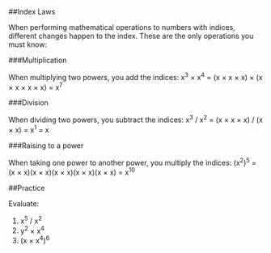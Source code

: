 ##Index Laws

When performing mathematical operations to numbers with indices, different changes happen to the index. These are the only operations you must know:

###Multiplication

When multiplying two powers, you add the indices:
x<sup>3</sup> × x<sup>4</sup> = (x × x × x) × (x × x × x × x) = x<sup>7</sup>

###Division

When dividing two powers, you subtract the indices:
x<sup>3</sup> / x<sup>2</sup> = (x × x × x) / (x × x) = x<sup>1</sup> = x
 
###Raising to a power

When taking one power to another power, you multiply the indices:
(x<sup>2</sup>)<sup>5</sup> = (x × x)(x × x)(x × x)(x × x)(x × x) = x<sup>10</sup>


##Practice

Evaluate:


1. x<sup>5</sup> / x<sup>2</sup>
2. y<sup>2</sup> × x<sup>4</sup>
3. (x × x<sup>4</sup>)<sup>6</sup>
